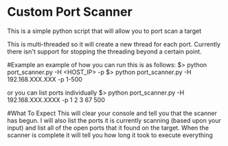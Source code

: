 # Custom Port Scanner
This is a simple python script that will allow you to port scan a target

This is multi-threaded so it will create a new thread for each port. Currently there isn't support for stopping the threading beyond a certain point.

#Example
an example of how you can run this is as follows:
$> python port_scanner.py -H <HOST_IP> -p <LIST OF PORTS>
$> python port_scanner.py -H 192.168.XXX.XXX -p 1-500

or you can list ports individually
$> python port_scanner.py -H 192.168.XXX.XXXX -p 1 2 3 67 500

#What To Expect
This will clear your console and tell you that the scanner has begun. I will also list the ports it is currently scanning (based upon your input) and list all of the open ports that it found on the target. 
When the scanner is complete it will tell you how long it took to execute everything
